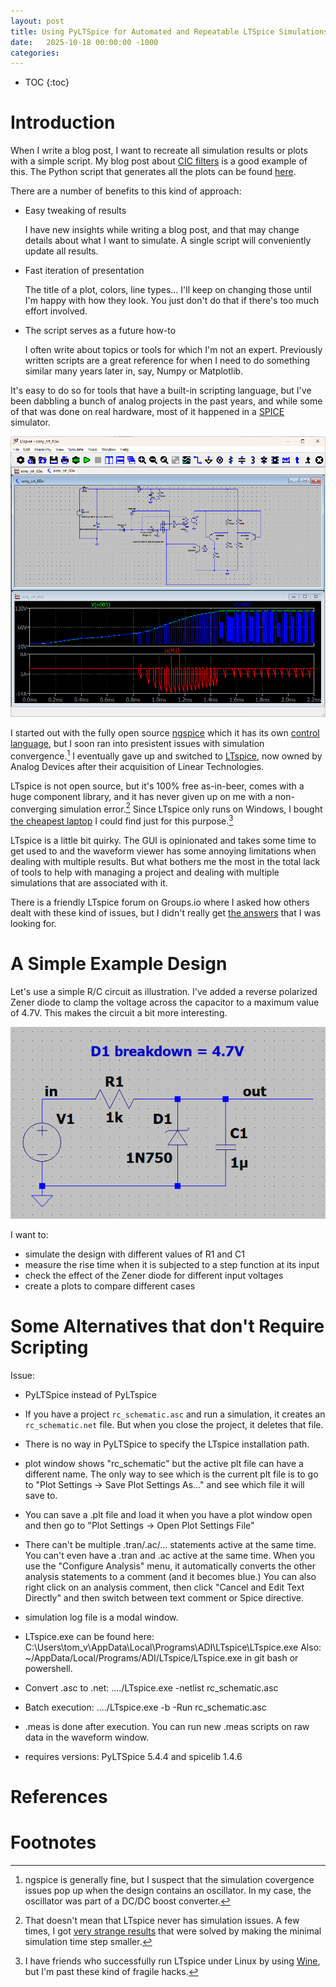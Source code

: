 ```yaml
---
layout: post
title: Using PyLTSpice for Automated and Repeatable LTSpice Simulations
date:   2025-10-18 00:00:00 -1000
categories:
---
```


* TOC
{:toc}

# Introduction

When I write a blog post, I want to recreate all simulation results or plots with
a simple script. My blog post about 
[CIC filters](/2020/09/30/Moving-Average-and-CIC-Filters.html)
is a good example of this. The Python script that generates all the plots can be found 
[here](https://github.com/tomverbeure/pdm/blob/master/modeling/cic_filters/cic_filters.py).

There are a number of benefits to this kind of approach:

* Easy tweaking of results

  I have new insights while writing a blog post, and that may change details
  about what I want to simulate. A single script will conveniently update all results.

* Fast iteration of presentation

  The title of a plot, colors, line types... I'll keep on changing those until
  I'm happy with how they look. You just don't do that if there's too much
  effort involved.

* The script serves as a future how-to

  I often write about topics or tools for which I'm not an expert. Previously written scripts 
  are a great reference for when I need to do something similar many years later in, say, Numpy 
  or Matplotlib.

It's easy to do so for tools that have a built-in scripting language, but I've been dabbling
a bunch of analog projects in the past years, and while some of that was done on real hardware, 
most of it happened in a [SPICE](https://en.wikipedia.org/wiki/SPICE) 
simulator. 

[![Sony CRT 60W power supply schematic and waveform in LTspice GUI](/assets/pyltspice/sonly_crt_60w_ltspice.png)](/assets/pyltspice/sonly_crt_60w_ltspice.png)

I started out with the fully open source [ngspice](https://ngspice.sourceforge.io/)
which it has its own [control language](https://ngspice.sourceforge.io/ngspice-control-language-tutorial.html), 
but I soon ran into presistent issues with simulation convergence.[^oscillator_convergence]
I eventually gave up and switched to 
[LTspice](https://www.analog.com/en/resources/design-tools-and-calculators/ltspice-simulator.html),
now owned by Analog Devices after their acquisition of Linear Technologies.

LTspice is not open source, but it's 100% free as-in-beer, comes with a huge component library,
and it has never given up on me  with a non-converging simulation error.[^time_step_too_large]
Since LTspice only runs on Windows, I bought 
[the cheapest laptop](/2025/03/12/HP-Laptop-17-RAM-Upgrade.html) I could find just
for this purpose.[^wine]

[^oscillator_convergence]: ngspice is generally fine, but I suspect that the simulation
                           covergence issues pop up when the design contains an oscillator. 
                           In my case, the oscillator was part of a DC/DC boost converter.

[^time_step_too_large]: That doesn't mean that LTspice never has simulation issues.
                        A few times, I got [very strange results](https://electronics.stackexchange.com/questions/754308/understand-mismatch-between-small-signal-ac-amplitude-and-transient-amplitude-a) 
                        that were solved by making the minimal simulation time step smaller.

[^wine]: I have friends who successfully run LTspice under Linux by using [Wine](https://www.winehq.org),
         but I'm past these kind of fragile hacks. 

LTspice is a little bit quirky. The GUI is opinionated and takes some time to get used to
and the waveform viewer has some annoying limitations when dealing with multiple
results. But what bothers me the most in the total lack of tools to help with managing
a project and dealing with multiple simulations that are associated with it.

There is a friendly LTspice forum on Groups.io where I asked how others dealt with these kind 
of issues, but I didn't really get [the answers](https://groups.io/g/LTspice/topic/115566583#msg162688) 
that I was looking for.

# A Simple Example Design

Let's use a simple R/C circuit as illustration. I've added
a reverse polarized Zener diode to clamp the voltage across the
capacitor to a maximum value of 4.7V. This makes the circuit a
bit more interesting. 

![Basic RC circuit with Zener diode. No simulation instructions](/assets/pyltspice/rc_schematic_basic.png)

I want to:

* simulate the design with different values of R1 and C1
* measure the rise time when it is subjected to a step function
  at its input
* check the effect of the Zener diode for different input voltages
* create a plots to compare different cases

# Some Alternatives that don't Require Scripting







Issue:

* PyLTSpice instead of PyLTspice 
* If you have a project `rc_schematic.asc` and run a simulation, it creates
  an `rc_schematic.net` file. But when you close the project, it deletes that file.
* There is no way in PyLTSpice to specify the LTspice installation path.
* plot window shows "rc_schematic" but the active plt file can have a different name.
  The only way to see which is the current plt file is to go to
  "Plot Settings -> Save Plot Settings As..." and see which file it will save to.
* You can save a .plt file and load it when you have a plot window open and then go to 
  "Plot Settings -> Open Plot Settings File"
* There can't be multiple .tran/.ac/... statements active at the same time. 
  You can't even have a .tran and .ac active at the same time. When you use the 
  "Configure Analysis" menu, it automatically converts the other analysis statements
  to a comment (and it becomes blue.) You can also right click on an analysis
  comment, then click "Cancel and Edit Text Directly" and then switch between
  text comment or Spice directive.
* simulation log file is a modal window.

* LTspice.exe can be found here: C:\Users\tom_v\AppData\Local\Programs\ADI\LTspice\LTspice.exe
  Also: ~/AppData/Local/Programs/ADI/LTspice/LTspice.exe in git bash or powershell.

* Convert .asc to .net: ..../LTspice.exe -netlist rc_schematic.asc
* Batch execution: ..../LTspice.exe -b -Run rc_schematic.asc
* .meas is done after execution. You can run new .meas scripts on raw data in the waveform
  window.
* requires versions: PyLTSpice 5.4.4 and spicelib 1.4.6


# References

# Footnotes
